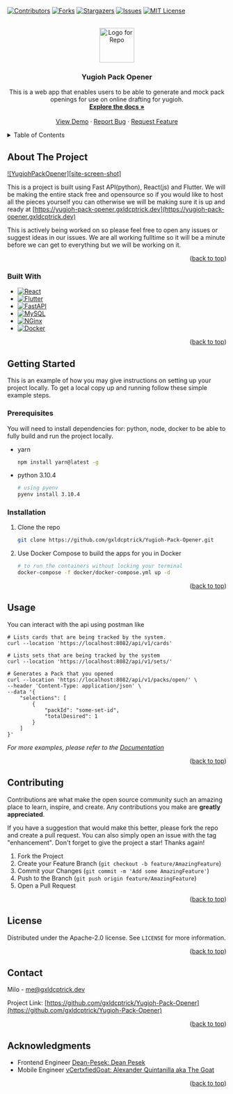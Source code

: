 <!-- Improved compatibility of back to top link: See: https://github.com/othneildrew/Best-README-Template/pull/73 -->
<a name="readme-top"></a>
<!--
*** Thanks for checking out the Best-README-Template. If you have a suggestion
*** that would make this better, please fork the repo and create a pull request
*** or simply open an issue with the tag "enhancement".
*** Don't forget to give the project a star!
*** Thanks again! Now go create something AMAZING! :D
-->



<!-- PROJECT SHIELDS -->
<!--
*** I'm using markdown "reference style" links for readability.
*** Reference links are enclosed in brackets [ ] instead of parentheses ( ).
*** See the bottom of this document for the declaration of the reference variables
*** for contributors-url, forks-url, etc. This is an optional, concise syntax you may use.
*** https://www.markdownguide.org/basic-syntax/#reference-style-links
-->
[![Contributors][contributors-shield]][contributors-url]
[![Forks][forks-shield]][forks-url]
[![Stargazers][stars-shield]][stars-url]
[![Issues][issues-shield]][issues-url]
[![MIT License][license-shield]][license-url]



<!-- PROJECT LOGO -->
<br />
<div align="center">
  <a href="https://github.com/gxldcptrick/Yugioh-Pack-Opener">
    <img src="images/logo.png" alt="Logo for Repo" width="80" height="80">
  </a>

<h3 align="center">Yugioh Pack Opener</h3>

  <p align="center">
    This is a web app that enables users to be able to generate and mock pack openings for use on online drafting for yugioh.
    <br />
    <a href="https://github.com/gxldcptrick/Yugioh-Pack-Opener/wiki"><strong>Explore the docs »</strong></a>
    <br />
    <br />
    <a href="https://yugioh-pack-opener.gxldcptrick.dev">View Demo</a>
    ·
    <a href="https://github.com/gxldCptRick/Yugioh-Pack-Opener/issues/new?assignees=&labels=bug%2C+enhancement%2C+help+wanted&projects=&template=bug_report.md&title=%5BBUG%5D">Report Bug</a>
    ·
    <a href="https://github.com/gxldCptRick/Yugioh-Pack-Opener/issues?q=is%3Aopen+is%3Aissue+label%3Aenhancement">Request Feature</a>
  </p>
</div>



<!-- TABLE OF CONTENTS -->
<details>
  <summary>Table of Contents</summary>
  <ol>
    <li>
      <a href="#about-the-project">About The Project</a>
      <ul>
        <li><a href="#built-with">Built With</a></li>
      </ul>
    </li>
    <li>
      <a href="#getting-started">Getting Started</a>
      <ul>
        <li><a href="#prerequisites">Prerequisites</a></li>
        <li><a href="#installation">Installation</a></li>
      </ul>
    </li>
    <li><a href="#usage">Usage</a></li>
    <li><a href="#contributing">Contributing</a></li>
    <li><a href="#license">License</a></li>
    <li><a href="#contact">Contact</a></li>
    <li><a href="#acknowledgments">Acknowledgments</a></li>
  </ol>
</details>



<!-- ABOUT THE PROJECT -->
## About The Project

[![YugiohPackOpener][site-screen-shot]](https://yugioh-pack-opener.gxldcptrick.dev)

This is a project is built using Fast API(python), React(js) and Flutter. We will be making the entire stack free and opensource so if you would like to host all the pieces yourself you can otherwise we will be making sure it is up and ready at [https://yugioh-pack-opener.gxldcptrick.dev](https://yugioh-pack-opener.gxldcptrick.dev)

This is actively being worked on so please feel free to open any issues or suggest ideas in our issues. We are all working fulltime so it will be a minute before we can get to everything but we will be working on it.


<p align="right">(<a href="#readme-top">back to top</a>)</p>



### Built With

* [![React][React.js]][React-url]
* [![Flutter][Flutter.dev]][Flutter-url]
* [![FastAPI][FastAPI.dev]][Fast-url]
* [![MySQL][MySQL.com]][MySQL-url]
* [![NGinx][nginx.com]][nginx-url]
* [![Docker][docker.com]][docker-url]

<p align="right">(<a href="#readme-top">back to top</a>)</p>



<!-- GETTING STARTED -->
## Getting Started

This is an example of how you may give instructions on setting up your project locally.
To get a local copy up and running follow these simple example steps.

### Prerequisites

You will need to install dependencies for: python, node, docker to be able to fully build and run the project locally.
* yarn
  ```sh
  npm install yarn@latest -g
  ```
* python 3.10.4
  ```sh
  # using pyenv
  pyenv install 3.10.4
  ```

### Installation
1. Clone the repo
   ```sh
   git clone https://github.com/gxldcptrick/Yugioh-Pack-Opener.git
   ```
2. Use Docker Compose to build the apps for you in Docker
   ```sh
   # to run the containers without locking your terminal
   docker-compose -f docker/docker-compose.yml up -d 
   ```

<p align="right">(<a href="#readme-top">back to top</a>)</p>



<!-- USAGE EXAMPLES -->
## Usage

You can interact with the api using postman like
```
# Lists cards that are being tracked by the system.
curl --location 'https://localhost:8082/api/v1/cards'

# Lists sets that are being tracked by the system
curl --location 'https://localhost:8082/api/v1/sets/'

# Generates a Pack that you opened
curl --location 'https://localhost:8082/api/v1/packs/open/' \
--header 'Content-Type: application/json' \
--data '{
    "selections": [
        {
            "packId": "some-set-id",
            "totalDesired": 1 
        }
    ]
}'
```

_For more examples, please refer to the [Documentation](https://github.com/gxldcptrick/Yugioh-Pack-Opener/wiki)_

<p align="right">(<a href="#readme-top">back to top</a>)</p>


<!-- CONTRIBUTING -->
## Contributing

Contributions are what make the open source community such an amazing place to learn, inspire, and create. Any contributions you make are **greatly appreciated**.

If you have a suggestion that would make this better, please fork the repo and create a pull request. You can also simply open an issue with the tag "enhancement".
Don't forget to give the project a star! Thanks again!

1. Fork the Project
2. Create your Feature Branch (`git checkout -b feature/AmazingFeature`)
3. Commit your Changes (`git commit -m 'Add some AmazingFeature'`)
4. Push to the Branch (`git push origin feature/AmazingFeature`)
5. Open a Pull Request

<p align="right">(<a href="#readme-top">back to top</a>)</p>



<!-- LICENSE -->
## License

Distributed under the Apache-2.0 license. See `LICENSE` for more information.

<p align="right">(<a href="#readme-top">back to top</a>)</p>



<!-- CONTACT -->
## Contact

Milo - me@gxldcptrick.dev

Project Link: [https://github.com/gxldcptrick/Yugioh-Pack-Opener](https://github.com/gxldcptrick/Yugioh-Pack-Opener)

<p align="right">(<a href="#readme-top">back to top</a>)</p>



<!-- ACKNOWLEDGMENTS -->
## Acknowledgments

* Frontend Engineer [Dean-Pesek: Dean Pesek](https://github.com/Dean-Pesek)
* Mobile Engineer [vCertxfiedGoat: Alexander Quintanilla aka The Goat](https://github.com/vCertxfiedGoat)

<p align="right">(<a href="#readme-top">back to top</a>)</p>



<!-- MARKDOWN LINKS & IMAGES -->
<!-- https://www.markdownguide.org/basic-syntax/#reference-style-links -->
[contributors-shield]: https://img.shields.io/github/contributors/gxldcptrick/Yugioh-Pack-Opener.svg?style=for-the-badge
[contributors-url]: https://github.com/gxldcptrick/Yugioh-Pack-Opener/graphs/contributors
[forks-shield]: https://img.shields.io/github/forks/gxldcptrick/Yugioh-Pack-Opener.svg?style=for-the-badge
[forks-url]: https://github.com/gxldcptrick/Yugioh-Pack-Opener/network/members
[stars-shield]: https://img.shields.io/github/stars/gxldcptrick/Yugioh-Pack-Opener.svg?style=for-the-badge
[stars-url]: https://github.com/gxldcptrick/Yugioh-Pack-Opener/stargazers
[issues-shield]: https://img.shields.io/github/issues/gxldcptrick/Yugioh-Pack-Opener.svg?style=for-the-badge
[issues-url]: https://github.com/gxldcptrick/Yugioh-Pack-Opener/issues
[license-shield]: https://img.shields.io/github/license/gxldcptrick/Yugioh-Pack-Opener.svg?style=for-the-badge
[license-url]: https://github.com/gxldcptrick/Yugioh-Pack-Opener/blob/master/LICENSE.txt
[product-screenshot]: images/screenshot.png
[React.js]: https://img.shields.io/badge/React-20232A?style=for-the-badge&logo=react&logoColor=61DAFB
[React-url]: https://reactjs.org/
[Flutter.dev]: https://img.shields.io/badge/Flutter-02569B?style=for-the-badge&logo=flutter&logoColor=white
[Flutter-url]: https://flutter.dev/
[FastAPI.dev]: https://img.shields.io/badge/fastapi-000000?style=for-the-badge&logo=fastapi&logoColor=white 
[Fast-url]: https://fastapi.tiangolo.com/
[nginx.com]: https://img.shields.io/badge/nginx-009639?style=for-the-badge&logo=nginx&logoColor=white
[nginx-url]: https://www.nginx.com/
[MySQL.com]: https://img.shields.io/badge/MySQL-005C84?style=for-the-badge&logo=mysql&logoColor=white
[MySQL-url]: https://www.mysql.com/
[screen-shot-url]: images/screenshot.jpg
[docker.com]: https://img.shields.io/badge/docker-2496ED?style=for-the-badge&logo=docker&logoColor=white
[docker-url]: https://www.docker.com/
